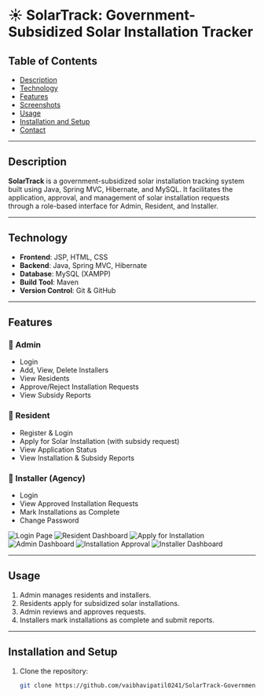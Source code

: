# ☀️ SolarTrack: Government-Subsidized Solar Installation Tracker

## Table of Contents
+ [Description](#description)
+ [Technology](#technology)
+ [Features](#features)
+ [Screenshots](#screenshots)
+ [Usage](#usage)
+ [Installation and Setup](#installationandsetup)
+ [Contact](#contact)

---

## Description <a name="description"></a>
**SolarTrack** is a government-subsidized solar installation tracking system built using Java, Spring MVC, Hibernate, and MySQL. It facilitates the application, approval, and management of solar installation requests through a role-based interface for Admin, Resident, and Installer.

---

## Technology <a name="technology"></a>
- **Frontend**: JSP, HTML, CSS
- **Backend**: Java, Spring MVC, Hibernate
- **Database**: MySQL (XAMPP)
- **Build Tool**: Maven
- **Version Control**: Git & GitHub

---

## Features <a name="features"></a>

### 🔹 Admin
- Login
- Add, View, Delete Installers
- View Residents
- Approve/Reject Installation Requests
- View Subsidy Reports

### 🔹 Resident
- Register & Login
- Apply for Solar Installation (with subsidy request)
- View Application Status
- View Installation & Subsidy Reports

### 🔹 Installer (Agency)
- Login
- View Approved Installation Requests
- Mark Installations as Complete
- Change Password


![Login Page](https://github.com/vaibhavipatil0241/SolarTrack-Government-Subsidized-Solar-Installation-Tracker--/blob/main/images/login.png)
![Resident Dashboard](https://github.com/vaibhavipatil0241/SolarTrack-Government-Subsidized-Solar-Installation-Tracker--/blob/main/images/resident-dashboard.png)
![Apply for Installation](https://github.com/vaibhavipatil0241/SolarTrack-Government-Subsidized-Solar-Installation-Tracker--/blob/main/images/apply-installation.png)
![Admin Dashboard](https://github.com/vaibhavipatil0241/SolarTrack-Government-Subsidized-Solar-Installation-Tracker--/blob/main/images/admin-dashboard.png)
![Installation Approval](https://github.com/vaibhavipatil0241/SolarTrack-Government-Subsidized-Solar-Installation-Tracker--/blob/main/images/approve-installation.png)
![Installer Dashboard](https://github.com/vaibhavipatil0241/SolarTrack-Government-Subsidized-Solar-Installation-Tracker--/blob/main/images/installer-dashboard.png)

---

## Usage <a name="usage"></a>
1. Admin manages residents and installers.
2. Residents apply for subsidized solar installations.
3. Admin reviews and approves requests.
4. Installers mark installations as complete and submit reports.

---

## Installation and Setup <a name="installationandsetup"></a>
1. Clone the repository:
   ```bash
   git clone https://github.com/vaibhavipatil0241/SolarTrack-Government-Subsidized-Solar-Installation-Tracker--.git
